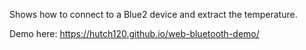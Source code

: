 
Shows how to connect to a Blue2 device and extract the temperature.

Demo here:
https://hutch120.github.io/web-bluetooth-demo/
